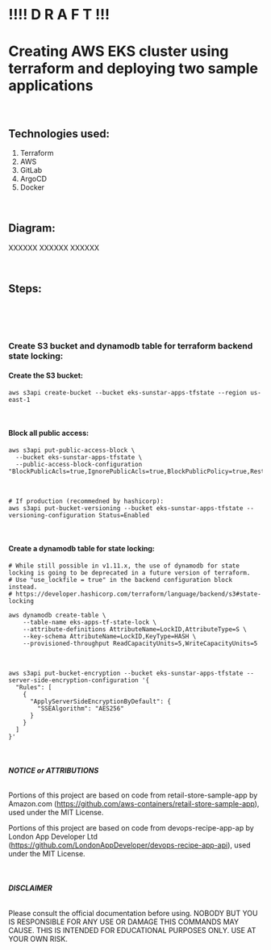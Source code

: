 <br />

# **!!!! D R A F T** !!!

# **Creating AWS EKS cluster using terraform and deploying two sample applications**

<br />

## Technologies used:

1. Terraform
2. AWS
3. GitLab
4. ArgoCD
5. Docker

<br />

## Diagram:
XXXXXX
XXXXXX
XXXXXX

<br />

## Steps:


<br />
<br />
<br />

### Create S3 bucket and dynamodb table for terraform backend state locking:

#### Create the S3 bucket:
```
aws s3api create-bucket --bucket eks-sunstar-apps-tfstate --region us-east-1
```

<br />

#### Block all public access:
```
aws s3api put-public-access-block \
  --bucket eks-sunstar-apps-tfstate \
  --public-access-block-configuration "BlockPublicAcls=true,IgnorePublicAcls=true,BlockPublicPolicy=true,RestrictPublicBuckets=true"
```

<br />

```
# If production (recommedned by hashicorp):
aws s3api put-bucket-versioning --bucket eks-sunstar-apps-tfstate --versioning-configuration Status=Enabled
```

<br />

#### Create a dynamodb table for state locking:
```
# While still possible in v1.11.x, the use of dynamodb for state locking is going to be deprecated in a future version of terraform.
# Use "use_lockfile = true" in the backend configuration block instead.
# https://developer.hashicorp.com/terraform/language/backend/s3#state-locking

aws dynamodb create-table \
    --table-name eks-apps-tf-state-lock \
    --attribute-definitions AttributeName=LockID,AttributeType=S \
    --key-schema AttributeName=LockID,KeyType=HASH \
    --provisioned-throughput ReadCapacityUnits=5,WriteCapacityUnits=5
```

<br />

```
aws s3api put-bucket-encryption --bucket eks-sunstar-apps-tfstate --server-side-encryption-configuration '{
  "Rules": [
    {
      "ApplyServerSideEncryptionByDefault": {
        "SSEAlgorithm": "AES256"
      }
    }
  ]
}'
```

<br />

###### **NOTICE or ATTRIBUTIONS**
Portions of this project are based on code from retail-store-sample-app by Amazon.com (https://github.com/aws-containers/retail-store-sample-app), used under the MIT License.

Portions of this project are based on code from devops-recipe-app-ap by London App Developer Ltd (https://github.com/LondonAppDeveloper/devops-recipe-app-api), used under the MIT License.

<br />

###### **DISCLAIMER**
Please consult the official documentation before using.
NOBODY BUT YOU IS RESPONSIBLE FOR ANY USE OR DAMAGE THIS COMMANDS MAY CAUSE.
THIS IS INTENDED FOR EDUCATIONAL PURPOSES ONLY. USE AT YOUR OWN RISK.



<!-- How to install
Repo providers
ssh -->
